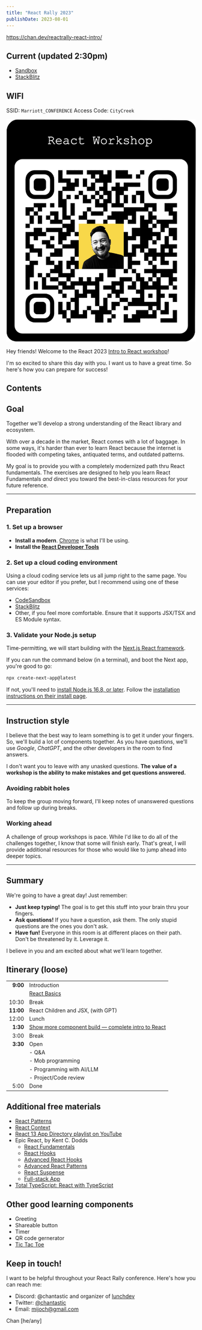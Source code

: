 ```yaml
---
title: "React Rally 2023"
publishDate: 2023-08-01
---
```


https://chan.dev/reactrally-react-intro/

## Current (updated 2:30pm)
- [Sandbox](https://codesandbox.io/s/show-more-component-3zy7pc)
- [StackBlitz](https://stackblitz.com/edit/show-more-react?file=src%2FApp.js)

## WIFI

SSID: `Marriott_CONFERENCE`
Access Code: `CityCreek`

<div className="fixed top-8 right-8 hidden lg:block">

  <div className="w-72">

![React Rally 2023 React Workshop](./reactrally-react-intro_qr.png)

  </div>
</div>

Hey friends! Welcome to the React 2023 [Intro to React workshop](https://reactrally.com/workshop)!

I'm so excited to share this day with you. I want us to have a great time. So here's how you can prepare for success!

## Contents

## Goal

Together we'll develop a strong understanding of the React library and ecosystem.

With over a decade in the market, React comes with a lot of baggage.
In some ways, it's harder than ever to learn React because the internet is flooded with competing takes, antiquated terms, and outdated patterns.

My goal is to provide you with a completely modernized path thru React fundamentals.
The exercises are designed to help you learn React Fundamentals _and_ direct you toward the best-in-class resources for your future reference.

---

## Preparation

### 1. Set up a browser

- **Install a modern**. [Chrome](https://www.google.com/chrome/) is what I'll be using.
- **Install the [React Developer Tools](https://chrome.google.com/webstore/detail/react-developer-tools/fmkadmapgofadopljbjfkapdkoienihi)**

### 2. Set up a cloud coding environment

Using a cloud coding service lets us all jump right to the same page. You can use your editor if you prefer, but I recommend using one of these services:

- [CodeSandbox](https://codesandbox.io/dashboard/recent?workspace=13fe0626-c63e-4176-b287-cba77b2c1105)
- [StackBlitz](https://stackblitz.com/)
- Other, if you feel more comfortable. Ensure that it supports JSX/TSX and ES Module syntax.

### 3. Validate your Node.js setup

Time-permitting, we will start building with the [Next.js React framework](https://nextjs.org/).

If you can run the command below (in a terminal), and boot the Next app, you're good to go:

```bash
npx create-next-app@latest
```

If not, you'll need to [install Node.js 16.8, or later](https://nextjs.org/docs/getting-started/installation).
Follow the [installation instructions on their install page](https://nodejs.org/en/download).

---

## Instruction style

I believe that the best way to learn something is to get it under your fingers.
So, we'll build a lot of components together.
As you have questions, we'll use _Google_, _ChatGPT_, and the other developers in the room to find answers.

I don't want you to leave with any unasked questions.
**The value of a workshop is the ability to make mistakes and get questions answered.**

### Avoiding rabbit holes

To keep the group moving forward, I'll keep notes of unanswered questions and follow up during breaks.

### Working ahead

A challenge of group workshops is pace.
While I'd like to do all of the challenges together, I know that some will finish early.
That's great, I will provide additional resources for those who would like to jump ahead into deeper topics.

---

## Summary

We're going to have a great day!
Just remember:

- **Just keep typing!** The goal is to get this stuff into your brain thru your fingers.
- **Ask questions!** If you have a question, ask them. The only stupid questions are the ones you don't ask.
- **Have fun!** Everyone in this room is at different places on their path. Don't be threatened by it. Leverage it.

I believe in you and am excited about what we'll learn together.

## Itinerary (loose)

|           |                                                                                              |
| --------: | :------------------------------------------------------------------------------------------- |
|  **9:00** | Introduction                                                                                 |
|           | [React Basics](https://chan.dev/react-basics/)                                               |
|     10:30 | Break                                                                                        |
| **11:00** | React Children and JSX, (with GPT)                                                           |
|     12:00 | Lunch                                                                                        |
|  **1:30** | [Show more component build — complete intro to React](https://chan.dev/show-more-component/) |
|      3:00 | Break                                                                                        |
|  **3:30** | Open                                                                                         |
|           | - Q&A                                                                                        |
|           | - Mob programming                                                                            |
|           | - Programming with AI/LLM                                                                    |
|           | - Project/Code review                                                                        |
|      5:00 | Done                                                                                         |

## Additional free materials

- [React Patterns](https://reactpatterns.com/)
- [React Context](https://reactcontext.com/)
- [React 13 App Directory playlist on YouTube](https://www.youtube.com/watch?v=zdyftlnWm-E&list=PLnc_NxpmOxaP6kHOzL6SVJr58LCTvRwvC)
- Epic React, by Kent C. Dodds
  - [React Fundamentals](https://github.com/kentcdodds/react-fundamentals)
  - [React Hooks](https://github.com/kentcdodds/react-hooks)
  - [Advanced React Hooks](https://github.com/kentcdodds/advanced-react-hooks)
  - [Advanced React Patterns](https://github.com/kentcdodds/advanced-react-patterns)
  - [React Suspense](https://github.com/kentcdodds/react-suspense)
  - [Full-stack App](https://github.com/kentcdodds/bookshelf)
- [Total TypeScript: React with TypeScript](https://www.totaltypescript.com/tutorials/react-with-typescript)

## Other good learning components

- Greeting
- Shareable button
- Timer
- QR code gernerator
- [Tic Tac Toe](https://react.dev/learn/tutorial-tic-tac-toe)

## Keep in touch!

I want to be helpful throughout your React Rally conference. Here's how you can reach me:

- Discord: @chantastic and organizer of [lunchdev](https://twitter.com/chantastic)
- Twitter: [@chantastic](https://twitter.com/chantastic)
- Email: <mijoch@gmail.com>

Chan [he/any]

<!-- ## Guides

- React JSX
- JavaScript for React developers [expensive](/expensive)
- [React Children](/react-children)

<!--

## How to get the most out of today

Commit to your own learning.

Let me tell you, I have sat thru a numbef a workshops just like this.
I thought I was hot stuff, and I was going to learn anything.

And I didn't get much out of them.

Why? Because I was closed off to everything.

Don't let me get in the way of your learning today.
I've added a list of everything that we're going to cover today.
If you feel that your time would be better serveed by opting out of the live workshops and making your own path today. I'm here for it. Only you know what you are most poised to learn today.
And workshops like this can be extremely difficult.

Good instints beat perfect knowledge.

We're not going to do anything magical or mind-blowing today.
I want to tell you that up-front so you're not dissapointed that we didn't make React fly drowns.
I'm not about that. I'm a simple, practical that has trained teams to build codebases they enjoy woring in thru good instincts.

Embracing and manage the complexity of everyday things.

---

I hate lectures.
At Disneyland that have this activity where you draw character with a Disney animator. You make a bunch of mistakes, it comes out ok but it's fun and I learn something.

This is going to be more like that. We're going to keep your fingers busy.

-->
